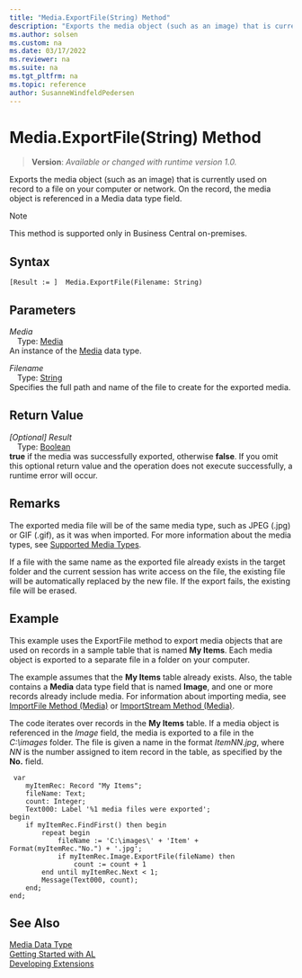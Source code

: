 ```yaml
---
title: "Media.ExportFile(String) Method"
description: "Exports the media object (such as an image) that is currently used on record to a file on your computer or network."
ms.author: solsen
ms.custom: na
ms.date: 03/17/2022
ms.reviewer: na
ms.suite: na
ms.tgt_pltfrm: na
ms.topic: reference
author: SusanneWindfeldPedersen
---
```

[//]: # (START>DO_NOT_EDIT)
[//]: # (IMPORTANT:Do not edit any of the content between here and the END>DO_NOT_EDIT.)
[//]: # (Any modifications should be made in the .xml files in the ModernDev repo.)
# Media.ExportFile(String) Method
> **Version**: _Available or changed with runtime version 1.0._

Exports the media object (such as an image) that is currently used on record to a file on your computer or network. On the record, the media object is referenced in a Media data type field.

> [!NOTE]
> This method is supported only in Business Central on-premises.

## Syntax
```AL
[Result := ]  Media.ExportFile(Filename: String)
```
## Parameters
*Media*  
&emsp;Type: [Media](media-data-type.md)  
An instance of the [Media](media-data-type.md) data type.  

*Filename*  
&emsp;Type: [String](../text/text-data-type.md)  
Specifies the full path and name of the file to create for the exported media.  


## Return Value
*[Optional] Result*  
&emsp;Type: [Boolean](../boolean/boolean-data-type.md)  
**true** if the media was successfully exported, otherwise **false**. If you omit this optional return value and the operation does not execute successfully, a runtime error will occur.  


[//]: # (IMPORTANT: END>DO_NOT_EDIT)

## Remarks  
 The exported media file will be of the same media type, such as JPEG \(.jpg\) or GIF \(.gif\), as it was when imported.  For more information about the media types, see [Supported Media Types](../../devenv-working-with-media-on-records.md#SupportedMediaTypes).  

 If a file with the same name as the exported file already exists in the target folder and the current session has write access on the file, the existing file will be automatically replaced by the new file. If the export fails, the existing file will be erased. 

## Example  
 This example uses the ExportFile method to export media objects that are used on records in a sample table that is named **My Items**. Each media object is exported to a separate file in a  folder on your computer.  

 The example assumes that the **My Items** table already exists. Also, the table contains a **Media** data type field that is named **Image**, and one or more records already include media. For information about importing media, see [ImportFile Method \(Media\)](../../methods-auto/media/media-importfile-method.md) or [ImportStream Method \(Media\)](../../methods-auto/media/media-importstream-instream-text-text-method.md).  

The code iterates over records in the **My Items** table. If a media object is referenced in the *Image* field, the media is exported to a file in the *C:\images* folder. The file is given a name in the format *ItemNN.jpg*, where *NN* is the number assigned to item record in the table, as specified by the **No.** field.

```  
 var
    myItemRec: Record "My Items";
    fileName: Text;
    count: Integer;
    Text000: Label '%1 media files were exported';
begin
    if myItemRec.FindFirst() then begin
        repeat begin 
            fileName := 'C:\images\' + 'Item' + Format(myItemRec."No.") + '.jpg';  
            if myItemRec.Image.ExportFile(fileName) then
                count := count + 1
        end until myItemRec.Next < 1;
        Message(Text000, count);  
    end;
end;
```  


## See Also
[Media Data Type](media-data-type.md)  
[Getting Started with AL](../../devenv-get-started.md)  
[Developing Extensions](../../devenv-dev-overview.md)